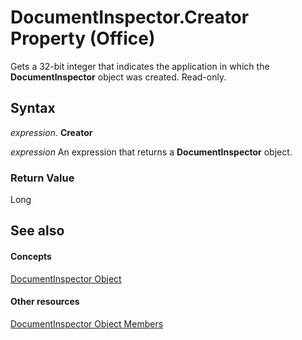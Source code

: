
# DocumentInspector.Creator Property (Office)

Gets a 32-bit integer that indicates the application in which the  **DocumentInspector** object was created. Read-only.


## Syntax

 _expression_. **Creator**

 _expression_ An expression that returns a **DocumentInspector** object.


### Return Value

Long


## See also


#### Concepts


[DocumentInspector Object](75dcf0ca-5afa-996b-e8d2-13d71ac0f6f8.md)
#### Other resources


[DocumentInspector Object Members](4b23508a-5296-645f-2649-c1f29b921ace.md)
